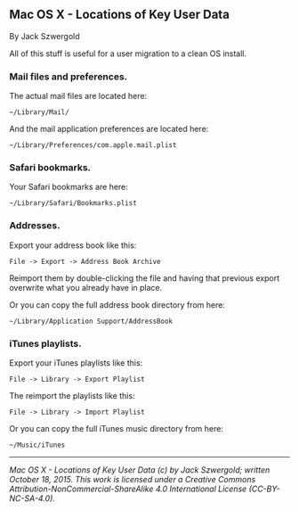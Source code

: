 ## Mac OS X - Locations of Key User Data

By Jack Szwergold

All of this stuff is useful for a user migration to a clean OS install.

### Mail files and preferences.

The actual mail files are located here:

    ~/Library/Mail/

And the mail application preferences are located here:

    ~/Library/Preferences/com.apple.mail.plist

### Safari bookmarks.

Your Safari bookmarks are here:

    ~/Library/Safari/Bookmarks.plist

### Addresses.

Export your address book like this:

    File -> Export -> Address Book Archive

Reimport them by double-clicking the file and having that previous export overwrite what you already have in place.

Or you can copy the full address book directory from here:

    ~/Library/Application Support/AddressBook

### iTunes playlists.

Export your iTunes playlists like this:

    File -> Library -> Export Playlist

The reimport the  playlists like this:

    File -> Library -> Import Playlist

Or you can copy the full iTunes music  directory from here:

    ~/Music/iTunes

***

*Mac OS X - Locations of Key User Data (c) by Jack Szwergold; written October 18, 2015. This work is licensed under a Creative Commons Attribution-NonCommercial-ShareAlike 4.0 International License (CC-BY-NC-SA-4.0).*
